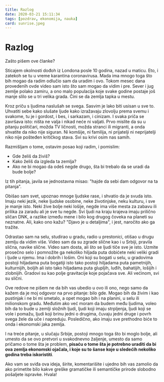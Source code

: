 ```yaml
---
title: Razlog
date: 2020-03-21 15:11:34
tags: [pozdrav, ekonomija, nauka]
card: sunrise.jpeg
---
```


# Razlog 

Zašto pišem ove članke?

Sticajem okolnosti dođoh iz Londona posle 10 godina, nazad u maticu. Eto, i zatekoh se tu u vreme karantina coronavirusa. Mada ima mnogo toga što bih mogao da radim odlučio sam da uradim i ovo.
Tokom mesec dana provedenih ovde video sam isto što sam mogao da vidim i pre. Sever i jug zemlje polako zamiru, a ono malo populacija koje svake godine postaje još manje slilo se u tri velika grada. Čini se da zemlja tapka u mestu.

Kroz priču s ljudima naslušah se svega. Sasvim je lako biti usisan u sve to. Uhvatiti sebe kako slušate ljude kako izražavaju zlovolju prema svemu i svakome, tu je i gordost, i bes, i sarkazam, i cinizam. I svaka priča se završava isto: ništa ne valja i nikad neće ni valjati. Prvo mislite da su u pitanju političari, možda TV ličnosti, možda stranci ili migranti, a onda shvatite da niko nije siguran. Ni komšije, ni familija, ni prijatelji ni neprijatelji niko nije pošteđen kritičkog stava. Svi su krivi osim nas samih.

Razmišljam o tome, ostavim posao koji radim, i pomislim:
- Gde želiš da živiš?  
- Kako želiš da izgleda ta zemlja?  
- Ako ne bi mogao da odeš negde drugo, šta bi trebalo da se uradi da bude bolje?  

Iz tih pitanja, javila se jednostavna misao: "hajde da sebi dam odgovor na ta pitanja".

Obišao sam svet, upoznao mnoge ljudske rase, i shvatio da je svuda isto. Imaju neki jezik, neke ljudske osobine, neke životinjske, neku kulturu, i sve je manje isto. Neki žive bolje neki lošije, negde ima više mesta za zabavu ili prilika za zaradu ali je sve tu negde. Svi ljudi na kraju krajeva imaju prilično sličan DNK, a razlike između mene i bilo kog drugog čoveka na planeti su neznatne. Ali, kako ono kažu? "Djavo je u detaljima", i jest, naročito ako ga tražite.

Odrastao sam na selu, studirao u gradu, radio u prestonici, otišao u drugu zemlju da vidim više. Video sam da su zgrade slične kao i u Srbiji, pravila slična, navike slične. Video sam dosta, ali što se ljudi tiče sve je isto. Uzmite prosečno selo i pomnožite ga nekoliko hiljada puta dobićete neki veliki gradi i ljude u njemu. Ima i dobrih i lošim. Oni koji su bogati u selu, u gradovima postoji hiljadama puta bogatiji isto tako postoji hiljadama puta pametnijih, kulturnijih, boljih ali isto tako hiljadama puta glupljih, luđih, bahatijih, lošijih i zlobnijih. Gradovi su kao polje gravitacije koje pojačava sve. Ali većinom, svi su slični.

Ove redove ne pišem ne da bih vas ubedio u ovo ili ono, nego samo da kažem da je moj odgovor na prvo pitanje: bilo gde. Mogao bih da živim i kao pustinjak i ne bi mi smetalo, a opet mogao bih i na planini, u selu ili milionskom gradu.
Međutim ako već moram da budem među ljudima, voleo bih da to bude u zemlji složnih ljudi, ljudi koji imaju strpljenja, ljudi koji se vole i pomažu, ljudi koji brinu jedni o drugima, čuvaju jedni druge i povrh svega žele da uče i napreduju. Posledično, ako imaju sve prethodno biće to onda i ekonomski jaka zemlja.

I na treće pitanje, u slučaju Srbije, postoji mnogo toga što bi moglo bolje, ali umesto da se ovo pretvori u svakodnevno žaljenje, umesto da samo pričamo o tome šta je problem, **pisaću o tome šta je potrebno uraditi da bi ova zemlja ekonomski ojačala, i koje su to šanse koje u sledećih nekoliko godina treba iskoristiti**.

Ako vam se sviđa ova ideja, širite, komentarišite i ujedno bih vas zamolio da ako primetite bilo kakve greške gramatičke ili semantičke prirode slobodno pošaljete ispravke. Hvala!
